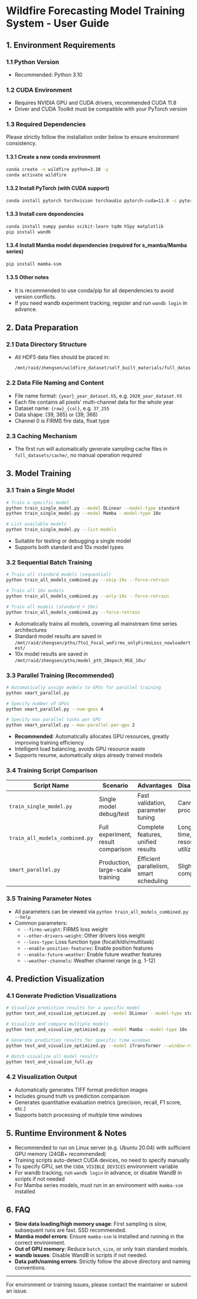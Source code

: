# Wildfire Forecasting Model Training System - User Guide

## 1. Environment Requirements

### 1.1 Python Version
- Recommended: Python 3.10

### 1.2 CUDA Environment
- Requires NVIDIA GPU and CUDA drivers, recommended CUDA 11.8
- Driver and CUDA Toolkit must be compatible with your PyTorch version

### 1.3 Required Dependencies
Please strictly follow the installation order below to ensure environment consistency.

#### 1.3.1 Create a new conda environment
```bash
conda create -n wildfire python=3.10 -y
conda activate wildfire
```

#### 1.3.2 Install PyTorch (with CUDA support)
```bash
conda install pytorch torchvision torchaudio pytorch-cuda=11.8 -c pytorch -c nvidia
```

#### 1.3.3 Install core dependencies
```bash
conda install numpy pandas scikit-learn tqdm h5py matplotlib
pip install wandb
```

#### 1.3.4 Install Mamba model dependencies (required for s_mamba/Mamba series)
```bash
pip install mamba-ssm
```

#### 1.3.5 Other notes
- It is recommended to use conda/pip for all dependencies to avoid version conflicts.
- If you need wandb experiment tracking, register and run `wandb login` in advance.

## 2. Data Preparation

### 2.1 Data Directory Structure
- All HDF5 data files should be placed in:
  ```
  /mnt/raid/zhengsen/wildfire_dataset/self_built_materials/full_datasets/
  ```

### 2.2 Data File Naming and Content
- File name format: `{year}_year_dataset.h5`, e.g. `2020_year_dataset.h5`
- Each file contains all pixels' multi-channel data for the whole year
- Dataset name: `{row}_{col}`, e.g. `37_255`
- Data shape: (39, 365) or (39, 366)
- Channel 0 is FIRMS fire data, float type

### 2.3 Caching Mechanism
- The first run will automatically generate sampling cache files in `full_datasets/cache/`, no manual operation required

## 3. Model Training

### 3.1 Train a Single Model
```bash
# Train a specific model
python train_single_model.py --model DLinear --model-type standard
python train_single_model.py --model Mamba --model-type 10x

# List available models
python train_single_model.py --list-models
```
- Suitable for testing or debugging a single model
- Supports both standard and 10x model types

### 3.2 Sequential Batch Training
```bash
# Train all standard models (sequential)
python train_all_models_combined.py --skip-10x --force-retrain

# Train all 10x models
python train_all_models_combined.py --only-10x --force-retrain

# Train all models (standard + 10x)
python train_all_models_combined.py --force-retrain
```
- Automatically trains all models, covering all mainstream time series architectures
- Standard model results are saved in `/mnt/raid/zhengsen/pths/7to1_Focal_woFirms_onlyFirmsLoss_newloadertest/`
- 10x model results are saved in `/mnt/raid/zhengsen/pths/model_pth_20epoch_MSE_10x/`

### 3.3 Parallel Training (Recommended)
```bash
# Automatically assign models to GPUs for parallel training
python smart_parallel.py

# Specify number of GPUs
python smart_parallel.py --num-gpus 4

# Specify max parallel tasks per GPU
python smart_parallel.py --max-parallel-per-gpu 2
```
- **Recommended**: Automatically allocates GPU resources, greatly improving training efficiency
- Intelligent load balancing, avoids GPU resource waste
- Supports resume, automatically skips already trained models

### 3.4 Training Script Comparison

| Script Name | Scenario | Advantages | Disadvantages |
|------------|----------|------------|---------------|
| `train_single_model.py` | Single model debug/test | Fast validation, parameter tuning | Cannot batch process |
| `train_all_models_combined.py` | Full experiment, result comparison | Complete features, unified results | Long training time, low resource utilization |
| `smart_parallel.py` | Production, large-scale training | Efficient parallelism, smart scheduling | Slightly more complex config |

### 3.5 Training Parameter Notes
- All parameters can be viewed via `python train_all_models_combined.py --help`
- Common parameters:
  - `--firms-weight`: FIRMS loss weight
  - `--other-drivers-weight`: Other drivers loss weight
  - `--loss-type`: Loss function type (focal/kldiv/multitask)
  - `--enable-position-features`: Enable position features
  - `--enable-future-weather`: Enable future weather features
  - `--weather-channels`: Weather channel range (e.g. 1-12)

## 4. Prediction Visualization

### 4.1 Generate Prediction Visualizations
```bash
# Visualize prediction results for a specific model
python test_and_visualize_optimized.py --model DLinear --model-type standard

# Visualize and compare multiple models
python test_and_visualize_optimized.py --model Mamba --model-type 10x --save-comparison

# Generate prediction results for specific time windows
python test_and_visualize_optimized.py --model iTransformer --window-range 1-10

# Batch visualize all model results
python test_and_visualize_full.py
```

### 4.2 Visualization Output
- Automatically generates TIFF format prediction images
- Includes ground truth vs prediction comparison
- Generates quantitative evaluation metrics (precision, recall, F1 score, etc.)
- Supports batch processing of multiple time windows

## 5. Runtime Environment & Notes
- Recommended to run on Linux server (e.g. Ubuntu 20.04) with sufficient GPU memory (24GB+ recommended)
- Training scripts auto-detect CUDA devices, no need to specify manually
- To specify GPU, set the `CUDA_VISIBLE_DEVICES` environment variable
- For wandb tracking, run `wandb login` in advance, or disable WandB in scripts if not needed
- For Mamba series models, must run in an environment with `mamba-ssm` installed

## 6. FAQ
- **Slow data loading/high memory usage**: First sampling is slow, subsequent runs are fast. SSD recommended.
- **Mamba model errors**: Ensure `mamba-ssm` is installed and running in the correct environment.
- **Out of GPU memory**: Reduce `batch_size`, or only train standard models.
- **wandb issues**: Disable WandB in scripts if not needed.
- **Data path/naming errors**: Strictly follow the above directory and naming conventions.

---
For environment or training issues, please contact the maintainer or submit an issue. 
